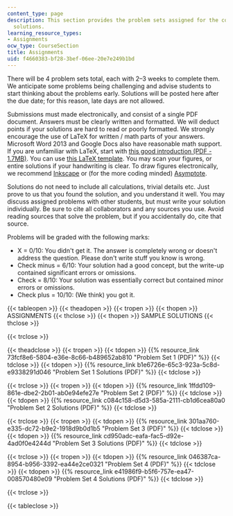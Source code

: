 ```yaml
---
content_type: page
description: This section provides the problem sets assigned for the course and sample
  solutions.
learning_resource_types:
- Assignments
ocw_type: CourseSection
title: Assignments
uid: f4660383-bf28-3bef-06ee-20e7e249b1bd
---
```


There will be 4 problem sets total, each with 2–3 weeks to complete them. We anticipate some problems being challenging and advise students to start thinking about the problems early. Solutions will be posted here after the due date; for this reason, late days are not allowed.

Submissions must made electronically, and consist of a single PDF document. Answers must be clearly written and formatted. We will deduct points if your solutions are hard to read or poorly formatted. We strongly encourage the use of LaTeX for written / math parts of your answers. Microsoft Word 2013 and Google Docs also have reasonable math support. If you are unfamiliar with LaTeX, start with [this good introduction (PDF - 1.7MB)](http://www.ctan.org/tex-archive/info/lshort/english/lshort.pdf). You can use [this LaTeX template](http://courses.csail.mit.edu/6.890/fall14/psets/hw-template.tex). You may scan your figures, or entire solutions if your handwriting is clear. To draw figures electronically, we recommend [Inkscape](http://inkscape.org/en/) or (for the more coding minded) [Asymptote](http://asymptote.sourceforge.net/).

Solutions do not need to include all calculations, trivial details etc. Just prove to us that you found the solution, and you understand it well. You may discuss assigned problems with other students, but must write your solution individually. Be sure to cite all collaborators and any sources you use. Avoid reading sources that solve the problem, but if you accidentally do, cite that source.

Problems will be graded with the following marks:

*   X = 0/10: You didn't get it. The answer is completely wrong or doesn't address the question. Please don't write stuff you know is wrong.
*   Check minus = 6/10: Your solution had a good concept, but the write-up contained significant errors or omissions.
*   Check = 8/10: Your solution was essentially correct but contained minor errors or omissions.
*   Check plus = 10/10: (We think) you got it.

{{< tableopen >}}
{{< theadopen >}}
{{< tropen >}}
{{< thopen >}}
ASSIGNMENTS
{{< thclose >}}
{{< thopen >}}
SAMPLE SOLUTIONS
{{< thclose >}}

{{< trclose >}}

{{< theadclose >}}
{{< tropen >}}
{{< tdopen >}}
{{% resource_link 73fcf8e6-5804-e36e-8c66-b489652ab810 "Problem Set 1 (PDF)" %}}
{{< tdclose >}}
{{< tdopen >}}
{{% resource_link b1e6726e-65c3-923a-5c8d-e9338291d046 "Problem Set 1 Solutions (PDF)" %}}
{{< tdclose >}}

{{< trclose >}}
{{< tropen >}}
{{< tdopen >}}
{{% resource_link 1ffdd109-861e-dbe2-2b01-ab0e94efe27e "Problem Set 2 (PDF)" %}}
{{< tdclose >}}
{{< tdopen >}}
{{% resource_link c084c158-d5d3-585a-2111-cb1d6cea80a0 "Problem Set 2 Solutions (PDF)" %}}
{{< tdclose >}}

{{< trclose >}}
{{< tropen >}}
{{< tdopen >}}
{{% resource_link 301aa760-e335-dc72-b9e2-1918d9b0d1b5 "Problem Set 3 (PDF)" %}}
{{< tdclose >}}
{{< tdopen >}}
{{% resource_link cd950adc-eafa-fac5-d92e-4ad0f0e4244d "Problem Set 3 Solutions (PDF)" %}}
{{< tdclose >}}

{{< trclose >}}
{{< tropen >}}
{{< tdopen >}}
{{% resource_link 046387ca-8954-b956-3392-ea44e2ce0321 "Problem Set 4 (PDF)" %}}
{{< tdclose >}}
{{< tdopen >}}
{{% resource_link e41986f9-b5f6-757e-ea47-008570480e09 "Problem Set 4 Solutions (PDF)" %}}
{{< tdclose >}}

{{< trclose >}}

{{< tableclose >}}